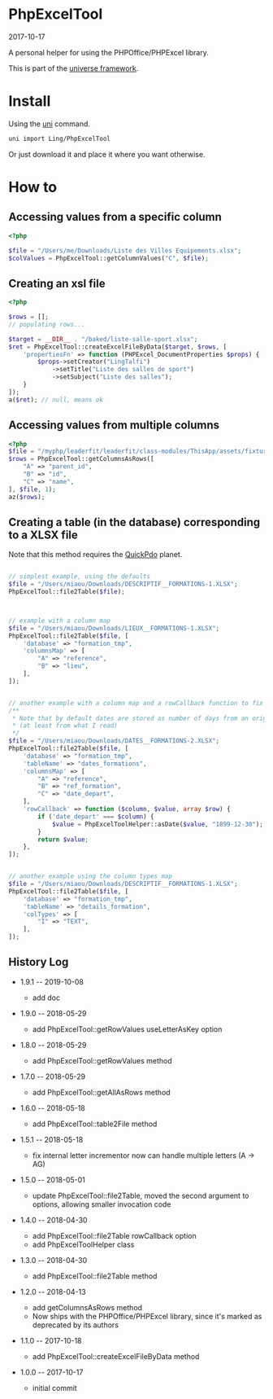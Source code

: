 PhpExcelTool
===========
2017-10-17


A personal helper for using the PHPOffice/PHPExcel library.


This is part of the [universe framework](https://github.com/karayabin/universe-snapshot).


Install
==========
Using the [uni](https://github.com/lingtalfi/universe-naive-importer) command.
```bash
uni import Ling/PhpExcelTool
```

Or just download it and place it where you want otherwise.




How to
==========


Accessing values from a specific column
--------------

```php
<?php

$file = "/Users/me/Downloads/Liste des Villes Equipements.xlsx";
$colValues = PhpExcelTool::getColumnValues("C", $file);

```




Creating an xsl file
---------------

```php
<?php

$rows = [];
// populating rows...

$target = __DIR__ . "/baked/liste-salle-sport.xlsx";
$ret = PhpExcelTool::createExcelFileByData($target, $rows, [
    'propertiesFn' => function (PHPExcel_DocumentProperties $props) {
        $props->setCreator("LingTalfi")
            ->setTitle("Liste des salles de sport")
            ->setSubject("Liste des salles");
    }
]);
a($ret); // null, means ok

```




Accessing values from multiple columns
--------------------
```php
<?php 
$file = "/myphp/leaderfit/leaderfit/class-modules/ThisApp/assets/fixtures/ID_CATEGORIES.XLSX";
$rows = PhpExcelTool::getColumnsAsRows([
    "A" => "parent_id",
    "B" => "id",
    "C" => "name",
], $file, 1);
az($rows);
```



Creating a table (in the database) corresponding to a XLSX file
-------------------------

Note that this method requires the [QuickPdo](https://github.com/lingtalfi/Quickpdo) planet.


```php

// simplest example, using the defaults
$file = "/Users/miaou/Downloads/DESCRIPTIF__FORMATIONS-1.XLSX";
PhpExcelTool::file2Table($file);



// example with a column map
$file = "/Users/miaou/Downloads/LIEUX__FORMATIONS-1.XLSX";
PhpExcelTool::file2Table($file, [
    'database' => "formation_tmp",
    'columnsMap' => [
        "A" => "reference",
        "B" => "lieu",
    ],
]);


// another example with a column map and a rowCallback function to fix the dates
/**
 * Note that by default dates are stored as number of days from an origin date in excel
 * (at least from what I read)
 */
$file = "/Users/miaou/Downloads/DATES__FORMATIONS-2.XLSX";
PhpExcelTool::file2Table($file, [
    'database' => "formation_tmp",
    'tableName' => "dates_formations",
    'columnsMap' => [
        "A" => "reference",
        "B" => "ref_formation",
        "C" => "date_depart",
    ],
    'rowCallback' => function ($column, $value, array $row) {
        if ('date_depart' === $column) {
            $value = PhpExcelToolHelper::asDate($value, "1899-12-30");
        }
        return $value;
    },
]);


// another example using the column types map
$file = "/Users/miaou/Downloads/DESCRIPTIF__FORMATIONS-1.XLSX";
PhpExcelTool::file2Table($file, [
    'database' => "formation_tmp",
    'tableName' => "details_formation",
    'colTypes' => [
        "I" => "TEXT",
    ],
]);


```


History Log
------------------
    
- 1.9.1 -- 2019-10-08

    - add doc 
    
- 1.9.0 -- 2018-05-29

    - add PhpExcelTool::getRowValues useLetterAsKey option 
    
- 1.8.0 -- 2018-05-29

    - add PhpExcelTool::getRowValues method 
    
- 1.7.0 -- 2018-05-29

    - add PhpExcelTool::getAllAsRows method 
    
- 1.6.0 -- 2018-05-18

    - add PhpExcelTool::table2File method 
    
- 1.5.1 -- 2018-05-18

    - fix internal letter incrementor now can handle multiple letters (A -> AG) 
    
- 1.5.0 -- 2018-05-01

    - update PhpExcelTool::file2Table, moved the second argument to options, allowing smaller invocation code

- 1.4.0 -- 2018-04-30

    - add PhpExcelTool::file2Table rowCallback option
    - add PhpExcelToolHelper class

- 1.3.0 -- 2018-04-30

    - add PhpExcelTool::file2Table method

- 1.2.0 -- 2018-04-13

    - add getColumnsAsRows method
    - Now ships with the PHPOffice/PHPExcel library, since it's marked as deprecated by its authors
    
- 1.1.0 -- 2017-10-18

    - add PhpExcelTool::createExcelFileByData method
    
- 1.0.0 -- 2017-10-17

    - initial commit